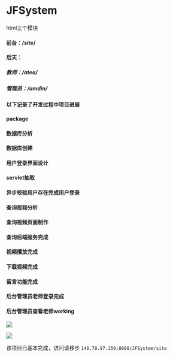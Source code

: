 # JFSystem

html三个模块   

#### 前台：/site/ 
#### 后天：
##### 教师：/atea/   
##### 管理员：/amdin/   


#### 以下记录了开发过程中项目进展
#### package   

#### 数据库分析

#### 数据库创建

#### 用户登录界面设计

#### servlet抽取

#### 异步校验用户存在完成用户登录

#### 查询视频分析

#### 查询视频页面制作
#### 查询后端服务完成
#### 视频播放完成
#### 下载视频完成

#### 留言功能完成

#### 后台管理员老师登录完成

#### 后台管理员查看老师working

![](F:\项目\JFSystem\doc\main.png)

![](F:\项目\JFSystem\doc\login.png)



该项目已基本完成，访问请移步 `148.70.97.159:8080/JFSystem/site`